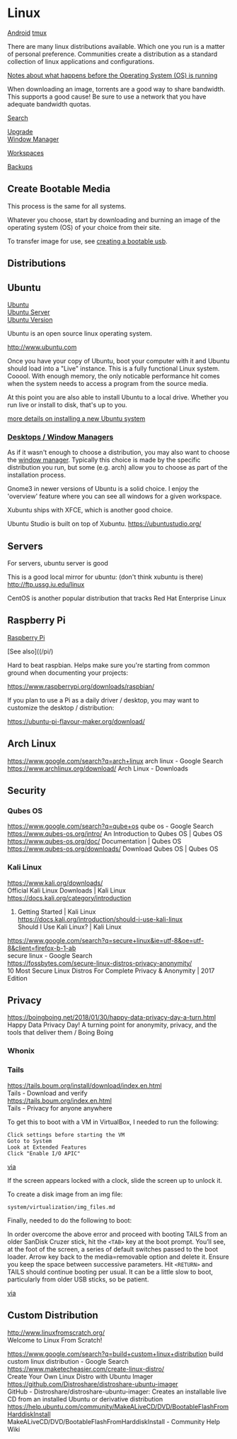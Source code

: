 # Linux

[]()
[]()
[]()

[Android](../android/)
[tmux](tmux.md)

There are many linux distributions available. Which one you run is a matter of personal preference. Communities create a distribution as a standard collection of linux applications and configurations. 

[Notes about what happens before the Operating System (OS) is running](../startup.md)

When downloading an image, torrents are a good way to share bandwidth. This supports a good cause! Be sure to use a network that you have adequate bandwidth quotas.

[Search](search.md)  

[Upgrade](upgrade.md)  
[Window Manager](window-managers/)  

[Workspaces](workspaces.md)  

[Backups](backup-system.md)  

## Create Bootable Media

This process is the same for all systems.

Whatever you choose, start by downloading and burning an image of the operating system (OS) of your choice from their site.

To transfer image for use, see [creating a bootable usb](../drives/bootable-usb.md).

## Distributions

## Ubuntu

[Ubuntu](ubuntu.md)  
[Ubuntu Server](ubuntu-server.md)  
[Ubuntu Version](ubuntu-version.md)  

Ubuntu is an open source linux operating system.

http://www.ubuntu.com

Once you have your copy of Ubuntu, boot your computer with it and Ubuntu should load into a "Live" instance.  This is a fully functional Linux system.  Cooool.  With enough memory, the only noticable performance hit comes when the system needs to access a program from the source media.

At this point you are also able to install Ubuntu to a local drive. Whether you run live or install to disk, that's up to you.

[more details on installing a new Ubuntu system](ubuntu.md)

### [Desktops / Window Managers](window-managers/)

As if it wasn't enough to choose a distribution, you may also want to choose the [window manager](window-managers/). Typically this choice is made by the specific distribution you run, but some (e.g. arch) allow you to choose as part of the installation process. 

Gnome3 in newer versions of Ubuntu is a solid choice. I enjoy the 'overview' feature where you can see all windows for a given workspace. 

Xubuntu ships with XFCE, which is another good choice. 

Ubuntu Studio is built on top of Xubuntu.
https://ubuntustudio.org/


## Servers

For servers, ubuntu server is good

This is a good local mirror for ubuntu: (don't think xubuntu is there)
http://ftp.ussg.iu.edu/linux

CentOS is another popular distribution that tracks Red Hat Enterprise Linux


## Raspberry Pi

[Raspberry Pi](raspberry-pi.md)  

[See also]((/pi/)  

Hard to beat raspbian. Helps make sure you're starting from common ground when documenting your projects: 

https://www.raspberrypi.org/downloads/raspbian/

If you plan to use a Pi as a daily driver / desktop, you may want to customize the desktop / distribution:

https://ubuntu-pi-flavour-maker.org/download/


## Arch Linux

https://www.google.com/search?q=arch+linux
arch linux - Google Search
https://www.archlinux.org/download/
Arch Linux - Downloads


## Security

### Qubes OS

https://www.google.com/search?q=qube+os
qube os - Google Search
https://www.qubes-os.org/intro/
An Introduction to Qubes OS | Qubes OS
https://www.qubes-os.org/doc/
Documentation | Qubes OS
https://www.qubes-os.org/downloads/
Download Qubes OS | Qubes OS

### Kali Linux

https://www.kali.org/downloads/  
Official Kali Linux Downloads | Kali Linux  
https://docs.kali.org/category/introduction  
01. Getting Started | Kali Linux  
https://docs.kali.org/introduction/should-i-use-kali-linux  
Should I Use Kali Linux? | Kali Linux  

https://www.google.com/search?q=secure+linux&ie=utf-8&oe=utf-8&client=firefox-b-1-ab  
secure linux - Google Search  
https://fossbytes.com/secure-linux-distros-privacy-anonymity/  
10 Most Secure Linux Distros For Complete Privacy & Anonymity | 2017 Edition  


## Privacy

https://boingboing.net/2018/01/30/happy-data-privacy-day-a-turn.html  
Happy Data Privacy Day! A turning point for anonymity, privacy, and the tools that deliver them / Boing Boing  

### Whonix

### Tails

https://tails.boum.org/install/download/index.en.html  
Tails - Download and verify  
https://tails.boum.org/index.en.html  
Tails - Privacy for anyone anywhere

To get this to boot with a VM in VirtualBox, I needed to run the following:

    Click settings before starting the VM
    Goto to System
    Look at Extended Features
    Click "Enable I/O APIC"

[via](https://unix.stackexchange.com/questions/272701/liveusb-stuck-after-probing-edd-during-boot)

If the screen appears locked with a clock, slide the screen up to unlock it.

To create a disk image from an img file:

    system/virtualization/img_files.md

Finally, needed to do the following to boot:

In order overcome the above error and proceed with booting TAILS from an older SanDisk Cruzer stick, hit the `<TAB>` key at the boot prompt. You’ll see, at the foot of the screen, a series of default switches passed to the boot loader. Arrow key back to the media=removable option and delete it. Ensure you keep the space between successive parameters. Hit `<RETURN>` and TAILS should continue booting per usual. It can be a little slow to boot, particularly from older USB sticks, so be patient.

[via](http://www.outofworkpoet.com/initramfs-unable-find-live-medium-containing-live-file-system-booting-tails)


## Custom Distribution
http://www.linuxfromscratch.org/  
Welcome to Linux From Scratch!  

https://www.google.com/search?q=build+custom+linux+distribution
build custom linux distribution - Google Search
https://www.maketecheasier.com/create-linux-distro/  
Create Your Own Linux Distro with Ubuntu Imager  
https://github.com/Distroshare/distroshare-ubuntu-imager  
GitHub - Distroshare/distroshare-ubuntu-imager: Creates an installable live CD from an installed Ubuntu or derivative distribution  
https://help.ubuntu.com/community/MakeALiveCD/DVD/BootableFlashFromHarddiskInstall  
MakeALiveCD/DVD/BootableFlashFromHarddiskInstall - Community Help Wiki  

